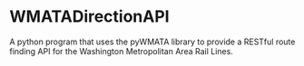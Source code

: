 # WMATADirectionAPI
A python program that uses the pyWMATA library to provide a RESTful route finding API for the Washington Metropolitan Area Rail Lines. 
